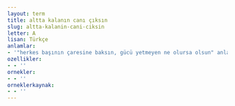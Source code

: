 ```yaml
---
layout: term
title: altta kalanın canı çıksın
slug: altta-kalanin-cani-ciksin
letter: A
lisan: Türkçe
anlamlar:
- '"herkes başının çaresine baksın, gücü yetmeyen ne olursa olsun" anlamında kullanılan bir söz'
ozellikler:
- - ''
ornekler:
- - ''
orneklerkaynak:
- - ''
---
```

